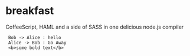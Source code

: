 # breakfast
CoffeeScript, HAML and a side of SASS in one delicious node.js compiler


```plantuml
 Bob -> Alice : hello
 Alice -> Bob : Go Away
 <b>some bold text</b>
``` 
